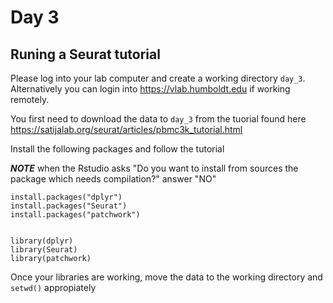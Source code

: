 # Day 3

## Runing a Seurat tutorial

Please log into your lab computer and create a working directory `day_3`. Alternatively you can login into https://vlab.humboldt.edu if working remotely.

You first need to download the data to `day_3` from the tuorial found here https://satijalab.org/seurat/articles/pbmc3k_tutorial.html

Install the following packages and follow the tutorial

***NOTE*** when the Rstudio asks "Do you want to install from sources the package which needs compilation?" answer "NO"

```
install.packages("dplyr")
install.packages("Seurat")
install.packages("patchwork")


library(dplyr)
library(Seurat)
library(patchwork)
```

Once your libraries are working, move the data to the working directory and `setwd()` appropiately
